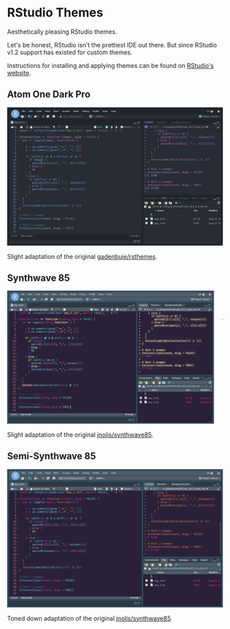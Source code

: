 # RStudio Themes

Aesthetically pleasing RStudio themes. 

Let's be honest, RStudio isn't the prettiest IDE out there. But since RStudio v1.2 support has existed for custom themes.

Instructions for installing and applying themes can be found on [RStudio's website](https://www.rstudio.com/blog/rstudio-ide-custom-theme-support/).

## Atom One Dark Pro

![Atom One Dark Pro](./img/atom.png)

Slight adaptation of the original [gadenbuie/rsthemes](https://github.com/gadenbuie/rsthemes).

## Synthwave 85

![Synthwave 85](./img/synth.png)

Slight adaptation of the original [jnolis/synthwave85](https://github.com/jnolis/synthwave85).

## Semi-Synthwave 85

![Semi-Synthwave 85](./img/semisynth.png)

Toned down adaptation of the original [jnolis/synthwave85](https://github.com/jnolis/synthwave85).
